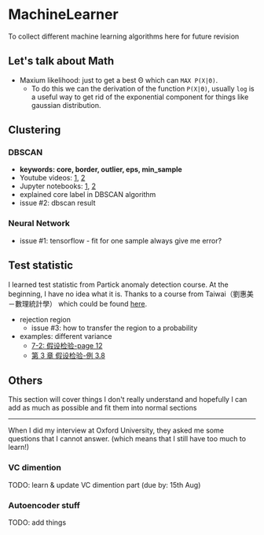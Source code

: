 # MachineLearner
To collect different machine learning algorithms here for future revision

## Let's talk about Math
- Maxium likelihood: just to get a best Θ which can `MAX P(X|Θ)`. 
    - To do this we can the derivation of the function `P(X|Θ)`, usually `log` is a useful way to get rid of the exponential component for things like gaussian distribution.

## Clustering
### DBSCAN

- **keywords: core, border, outlier, eps, min_sample**
- Youtube videos: [1](https://www.youtube.com/watch?v=C3r7tGRe2eI), [2](https://www.youtube.com/watch?v=5cOhL4B5waU)
- Jupyter notebooks: [1](https://nbviewer.jupyter.org/github/papayawarrior/public_talks/blob/master/pydata_nyc_DeBaCl.ipynb), [2](https://nbviewer.jupyter.org/github/papayawarrior/public_talks/blob/master/pydata_nyc_dbscan.ipynb)
- explained core label in DBSCAN algorithm
- issue #2: dbscan result

### Neural Network

- issue #1: tensorflow - fit for one sample always give me error?
 
## Test statistic
I learned test statistic from Partick anomaly detection course. At the beginning, I have no idea what it is. Thanks to a course from Taiwai（劉惠美－數理統計學） which could be found [here](http://ctld.video.nccu.edu.tw/media/751).

- rejection region
    - issue #3: how to transfer the region to a probability
- examples: different variance
    - [7-2: 假设检验-page 12](http://staff.ustc.edu.cn/~zwp/teach/Prob-Stat/Lec17_slides.pdf)
    - [第 3 章 假设检验-例 3.8](https://bookdown.org/hezhijian/book/test.html#section-59)

## Others
This section will cover things I don't really understand and hopefully I can add as much as possible and fit them into normal sections
***
When I did my interview at Oxford University, they asked me some questions that I cannot answer. (which means that I still have too much to learn!)
### VC dimention
TODO: learn & update VC dimention part (due by: 15th Aug)
### Autoencoder stuff
TODO: add things



